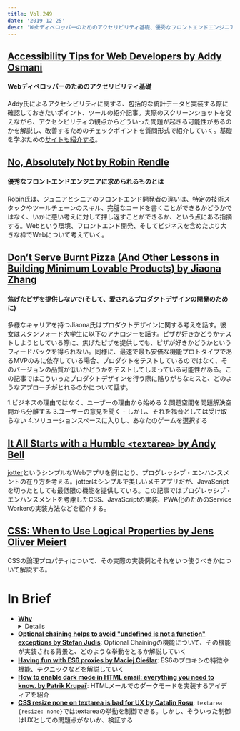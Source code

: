 ```yaml
---
title: Vol.249
date: '2019-12-25'
desc: 'Webディベロッパーのためのアクセリビリティ基礎、優秀なフロントエンドエンジニアに求められるものとは、焦げたピザを提供しないで(そして、愛されるプロダクトデザインの開発のために)、ほか計10リンク'
---
```


## [Accessibility Tips for Web Developers by Addy Osmani](https://dev.to/addyosmani/accessibility-tips-for-web-developers-4cn0)

#### Webディベロッパーのためのアクセリビリティ基礎

Addy氏によるアクセシビリティに関する、包括的な統計データと実装する際に確認しておきたいポイント、ツールの紹介記事。実際のスクリーンショットを交えながら、アクセシビリティの観点からどういった問題が起きる可能性があるのかを解説し、改善するためのチェックポイントを質問形式で紹介していく。基礎を学ぶための[サイトも紹介する](https://web.dev/accessible/)。

## [No, Absolutely Not by Robin Rendle](https://css-tricks.com/no-absolutely-not/)

#### 優秀なフロントエンドエンジニアに求められるものとは

Robin氏は、ジュニアとシニアのフロントエンド開発者の違いは、特定の技術スタックやツールチェーンのスキル、完璧なコードを書くことができるかどうかではなく、いかに悪い考えに対して押し返すことができるか、という点にある指摘する。Webという環境、フロントエンド開発、そしてビジネスを含めたより大きな枠でWebについて考えていく。

## [Don’t Serve Burnt Pizza (And Other Lessons in Building Minimum Lovable Products) by Jiaona Zhang](https://firstround.com/review/dont-serve-burnt-pizza-and-other-lessons-in-building-minimum-lovable-products/)

#### 焦げたピザを提供しないで(そして、愛されるプロダクトデザインの開発のために)

多様なキャリアを持つJiaona氏はプロダクトデザインに関する考えを話す。彼女はスタンフォード大学生に以下のアナロジーを話す。ピザが好きかどうかテストしようとしている際に、焦げたピザを提供しても、ピザが好きかどうかというフィードバックを得られない。同様に、最速で最も安価な機能プロトタイプであるMVPのみに依存している場合、プロダクトをテストしているのではなく、そのバージョンの品質が低いかどうかをテストしてしまっている可能性がある。この記事ではこういったプロダクトデザインを行う際に陥りがちなミスと、どのようなアプローチがとれるのかについて話す。

1.ビジネスの理由ではなく、ユーザーの理由から始める
2.問題空間を問題解決空間から分離する
3.ユーザーの意見を聞く - しかし、それを福音としては受け取らない
4.ソリューションスペースに入りし、あなたのゲームを選択する

## [It All Starts with a Humble `<textarea>` by Andy Bell](https://24ways.org/2019/it-all-starts-with-a-humble-textarea/)

[jotter](https://jotter.space/)というシンプルなWebアプリを例にとり、プログレッシブ・エンハンスメントの在り方を考える。jotterはシンプルで美しいメモアプリだが、JavaScriptを切ったとしても最低限の機能を提供している。この記事ではプログレッシブ・エンハンスメントを考慮したCSS、JavaScriptの実装、PWA化のためのService Workerの実装方法などを紹介する。

## [CSS: When to Use Logical Properties by Jens Oliver Meiert](https://meiert.com/en/blog/logical-properties/)

CSSの論理プロパティについて、その実際の実装例とそれをいつ使うべきかについて解説する。

# In Brief
- [**Why <details> is Not an Accordion by Dave Rupert**](https://daverupert.com/2019/12/why-details-is-not-an-accordion/): `<details>/<summary>`タグを使用して実現するUIとセマンティクスな実装の間にある問題を考える
- [**Optional chaining helps to avoid "undefined is not a function" exceptions by Stefan Judis**](https://www.stefanjudis.com/today-i-learned/optional-chaining-helps-to-avoid-undefined-is-not-a-function-exceptions/): Optional Chainingの機能について、その機能が実装される背景と、どのような挙動をとるか解説していく
- [**Having fun with ES6 proxies by Maciej Cieślar**](https://blog.logrocket.com/having-fun-with-es6-proxies/): ES6のプロキシの特徴や機能、テクニックなどを解説していく
- [**How to enable dark mode in HTML email: everything you need to know. by Patrik Krupař**](https://www.freecodecamp.org/news/dark-mode-in-html-email-everything-you-need-to-know/): HTMLメールでのダークモードを実装するアイディアを紹介
- [**CSS resize none on textarea is bad for UX by Catalin Rosu**](https://catalin.red/css-resize-none-is-bad-for-ux/): `textarea {resize: none}`ではtextareaの挙動を制御できる。しかし、そういった制御はUXとしての問題点がないか、検証する

